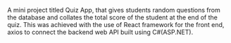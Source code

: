 A mini project titled Quiz App, that gives students random questions from the database and collates the total score of the student at the end of the quiz. This was achieved with the use of React framework for the front end, axios to connect the backend web API built using C#(ASP.NET).
